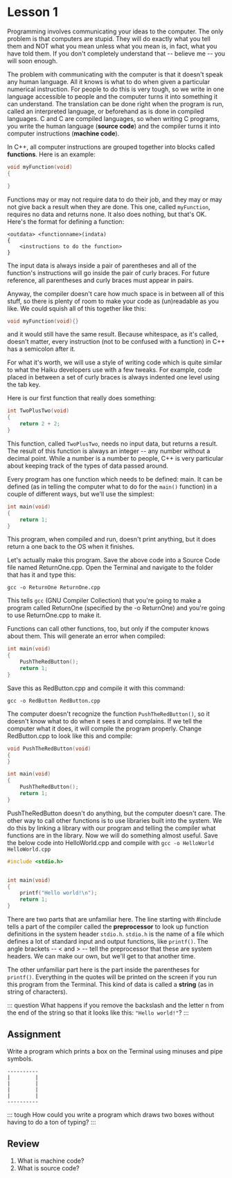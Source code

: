 # Lesson 1

Programming involves communicating your ideas to the computer. The only problem is that computers are stupid. They will do exactly what you tell them and NOT what you mean unless what you mean is, in fact, what you have told them. If you don't completely understand that -- believe me -- you will soon enough.

The problem with communicating with the computer is that it doesn't speak any human language. All it knows is what to do when given a particular numerical instruction. For people to do this is very tough, so we write in one language accessible to people and the computer turns it into something it can understand. The translation can be done right when the program is run, called an interpreted language, or beforehand as is done in compiled languages. C and C are compiled languages, so when writing C programs, you write the human language (**source code**) and the compiler turns it into computer instructions (**machine code**).

In C++, all computer instructions are grouped together into blocks called **functions**. Here is an example:

```cpp
void myFunction(void)
{

}
```

Functions may or may not require data to do their job, and they may or may not give back a result when they are done. This one, called `myFunction`, requires no data and returns none. It also does nothing, but that's OK. Here's the format for defining a function:

    <outdata> <functionname>(indata)
    {
        <instructions to do the function>
    }

The input data is always inside a pair of parentheses and all of the function's instructions will go inside the pair of curly braces. For future reference, all parentheses and curly braces must appear in pairs.

Anyway, the compiler doesn't care how much space is in between all of this stuff, so there is plenty of room to make your code as (un)readable as you like. We could squish all of this together like this:

```cpp
void myFunction(void){}
```

and it would still have the same result. Because whitespace, as it's called, doesn't matter, every instruction (not to be confused with a function) in C++ has a semicolon after it.

For what it's worth, we will use a style of writing code which is quite similar to what the Haiku developers use with a few tweaks. For example, code placed in between a set of curly braces is always indented one level using the tab key.

Here is our first function that really does something:

```cpp
int TwoPlusTwo(void)
{
    return 2 + 2;
}
```

This function, called `TwoPlusTwo`, needs no input data, but returns a result. The result of this function is always an integer -- any number without a decimal point. While a number is a number to people, C++ is very particular about keeping track of the types of data passed around.

Every program has one function which needs to be defined: main. It can be defined (as in telling the computer what to do for the `main()` function) in a couple of different ways, but we'll use the simplest:

```cpp
int main(void)
{
    return 1;
}
```

This program, when compiled and run, doesn't print anything, but it does return a one back to the OS when it finishes.

Let's actually make this program. Save the above code into a Source Code file named ReturnOne.cpp. Open the Terminal and navigate to the folder that has it and type this:

``` {.shell}
gcc -o ReturnOne ReturnOne.cpp
```

This tells `gcc` (GNU Compiler Collection) that you're going to make a program called ReturnOne (specified by the -o ReturnOne) and you're going to use ReturnOne.cpp to make it.

Functions can call other functions, too, but only if the computer knows about them. This will generate an error when compiled:

```cpp
int main(void)
{
    PushTheRedButton();
    return 1;
}
```

Save this as RedButton.cpp and compile it with this command:

``` {.shell}
gcc -o RedButton RedButton.cpp
```

The computer doesn't recognize the function `PushTheRedButton()`, so it doesn't know what to do when it sees it and complains. If we tell the computer what it does, it will compile the program properly. Change RedButton.cpp to look like this and compile:

```cpp
void PushTheRedButton(void)
{
}

int main(void)
{
    PushTheRedButton();
    return 1;
}
```

PushTheRedButton doesn't do anything, but the computer doesn't care. The other way to call other functions is to use libraries built into the system. We do this by linking a library with our program and telling the compiler what functions are in the library. Now we will do something almost useful. Save the below code into HelloWorld.cpp and compile with `gcc -o HelloWorld HelloWorld.cpp`

```cpp
#include <stdio.h>


int main(void)
{
    printf("Hello world!\n");
    return 1;
}
```

There are two parts that are unfamiliar here. The line starting with \#include tells a part of the compiler called the **preprocessor** to look up function definitions in the system header `stdio.h`. `stdio.h` is the name of a file which defines a lot of standard input and output functions, like `printf()`. The angle brackets -- \< and \> -- tell the preprocessor that these are system headers. We can make our own, but we'll get to that another time.

The other unfamiliar part here is the part inside the parentheses for `printf()`. Everything in the quotes will be printed on the screen if you run this program from the Terminal. This kind of data is called a **string** (as in string of characters).

::: question
What happens if you remove the backslash and the letter n from the end of the string so that it looks like this: `"Hello world!"`?
:::

## Assignment

Write a program which prints a box on the Terminal using minuses and pipe symbols.

    ----------
    |        |
    |        |
    |        |
    |        |
    ----------

::: tough
How could you write a program which draws two boxes without having to do a ton of typing?
:::

## Review

1.  What is machine code?
2.  What is source code?
